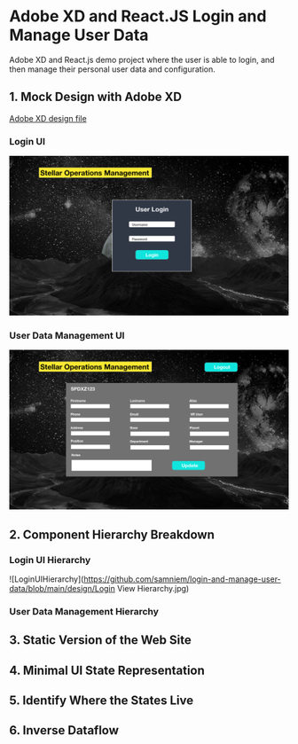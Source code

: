 # Adobe XD and React.JS Login and Manage User Data
Adobe XD and React.js demo project where the user is able to login, and then manage their personal user data and configuration.

## 1. Mock Design with Adobe XD

[Adobe XD design file](https://github.com/samniem/login-and-manage-user-data/blob/main/design/Stellar%20Operations%20Management.xd)

### Login UI
![LoginUI](https://github.com/samniem/login-and-manage-user-data/blob/main/design/design1.png)

### User Data Management UI

![UseDataManagement](https://github.com/samniem/login-and-manage-user-data/blob/main/design/design2.png)

## 2. Component Hierarchy Breakdown

### Login UI Hierarchy

![LoginUIHierarchy](https://github.com/samniem/login-and-manage-user-data/blob/main/design/Login View Hierarchy.jpg)

### User Data Management Hierarchy



## 3. Static Version of the Web Site

## 4. Minimal UI State Representation

## 5. Identify Where the States Live

## 6. Inverse Dataflow
